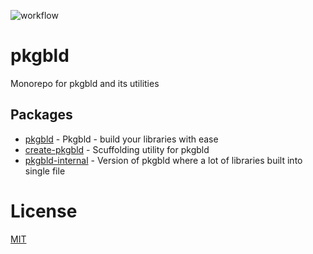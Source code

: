 ![workflow](https://github.com/kshutkin/package-build/actions/workflows/main.yml/badge.svg)

# pkgbld
Monorepo for pkgbld and its utilities

## Packages
- [pkgbld](./pkgbld/README.md) - Pkgbld - build your libraries with ease
- [create-pkgbld](./create-pkgbld/README.md) - Scuffolding utility for pkgbld
- [pkgbld-internal](./pkgbld-internal/README.md) - Version of pkgbld where a lot of libraries built into single file

# License
[MIT](./LICENSE)